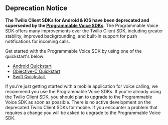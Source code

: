 ## Deprecation Notice

**The Twilio Client SDKs for Android & iOS have been deprecated and superseded by the [Programmable Voice SDKs](https://www.twilio.com/docs/api/voice-sdk)**. The Programmable Voice SDK offers many improvements over the Twilio Client SDK, including greater stability, improved backgrounding, and built-in support for push notifications for incoming calls.

Get started with the Programmable Voice SDK by using one of the quickstart's below:

* [Android Quickstart](https://github.com/twilio/voice-quickstart-android)
* [Objective-C Quickstart](https://github.com/twilio/voice-quickstart-objc)
* [Swift Quickstart](https://github.com/twilio/voice-quickstart-swift)

If you're just getting started with a mobile application for voice calling, we recommend you use the Programmable Voice SDKs. If you're already using the Twilio Client SDK, you should plan to upgrade to the Programmable Voice SDK as soon as possible. There is no active development on the deprecated Twilio Client SDKs for mobile. If you encounter a problem that requires a change you will be asked to upgrade to the Programmable Voice SDK.